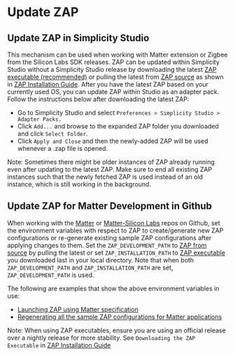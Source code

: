 # Update ZAP



## Update ZAP in Simplicity Studio

This mechanism can be used when working with Matter extension or Zigbee from the Silicon Labs SDK releases. ZAP can be updated within Simplicity Studio without a Simplicity Studio release by downloading the latest [ZAP executable (recommended)](https://github.com/project-chip/zap/releases) or pulling the latest from [ZAP source](https://github.com/project-chip/zap) as shown in [ZAP Installation Guide](../zap-getting-started/zap-installation.md). After you have the latest ZAP based on your currently used OS, you can update ZAP within Studio as an adapter pack. Follow the instructions below after downloading the latest ZAP:

- Go to Simplicity Studio and select `Preferences > Simplicity Studio > Adapter Packs.`
- Click `Add...` and browse to the expanded ZAP folder you downloaded and click `Select Folder`.
- Click `Apply and Close` and then the newly-added ZAP will be used whenever a .zap file is opened.

Note: Sometimes there might be older instances of ZAP already running even after updating to the latest ZAP. Make sure to end all existing ZAP instances such that the newly fetched ZAP is used instead of an old instance, which is still working in the background.

## Update ZAP for Matter Development in Github

When working with the [Matter](https://github.com/project-chip/zap) or [Matter-Silicon Labs](https://github.com/SiliconLabs/matter) repos on Github, set the environment variables with respect to ZAP to create/generate new ZAP configurations or re-generate existing sample ZAP configurations after applying changes to them. Set the `ZAP_DEVELOPMENT_PATH` to [ZAP from source](https://github.com/project-chip/zap) by pulling the latest or set `ZAP_INSTALLATION_PATH` to [ZAP executable](https://github.com/project-chip/zap/releases) you downloaded last in your local directory. Note that when both `ZAP_DEVELOPMENT_PATH` and `ZAP_INSTALLATION_PATH` are set, `ZAP_DEVELOPMENT_PATH` is used.

The following are examples that show the above environment variables in use:
- [Launching ZAP using Matter specification](https://github.com/project-chip/connectedhomeip/blob/master/scripts/tools/zap/run_zaptool.sh)
- [Regenerating all the sample ZAP configurations for Matter applications](https://github.com/project-chip/connectedhomeip/blob/master/scripts/tools/zap_regen_all.py)


Note: When using ZAP executables, ensure you are using an official release over a nightly release for more stability. See `Downloading the ZAP Executable` in [ZAP Installation Guide](../zap-getting-started/zap-installation.md)